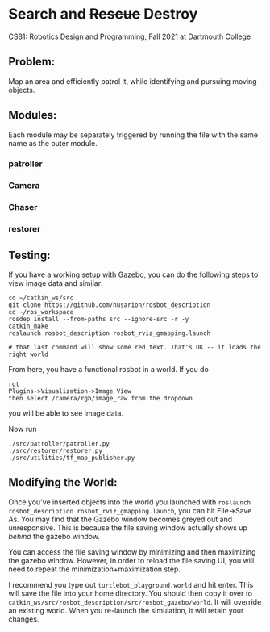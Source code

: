 # Search and ~~Rescue~~ Destroy

CS81: Robotics Design and Programming, Fall 2021 at Dartmouth College

## Problem:

Map an area and efficiently patrol it, while identifying and pursuing moving objects.

## Modules:
Each module may be separately triggered by running the file with the same name as the outer
module.

### patroller

### Camera

### Chaser

### restorer

## Testing:
If you have a working setup with Gazebo, you can do the following steps to view image data
and similar:

```
cd ~/catkin_ws/src
git clone https://github.com/husarion/rosbot_description
cd ~/ros_workspace
rosdep install --from-paths src --ignore-src -r -y
catkin_make
roslaunch rosbot_description rosbot_rviz_gmapping.launch

# that last command will show some red text. That's OK -- it loads the right world
```

From here, you have a functional rosbot in a world.
If you do
```
rqt
Plugins->Visualization->Image View
then select /camera/rgb/image_raw from the dropdown
```
you will be able to see image data.

Now run
```
./src/patroller/patroller.py
./src/restorer/restorer.py
./src/utilities/tf_map_publisher.py
```

## Modifying the World:
Once you've inserted objects into the world you launched with
`roslaunch rosbot_description rosbot_rviz_gmapping.launch`, you can hit 
File->Save As. You may find that the Gazebo window becomes greyed out and unresponsive.
This is because the file saving window actually shows up *behind* the gazebo window.

You can access the file saving window by minimizing and then maximizing the gazebo window.
However, in order to reload the file saving UI, you will need to repeat the 
minimization+maximization step.

I recommend you type out `turtlebot_playground.world` and hit enter. This will save the file
into your home directory. You should then copy it over to 
`catkin_ws/src/rosbot_description/src/rosbot_gazebo/world`. It will override an existing world.
When you re-launch the simulation, it will retain your changes.
